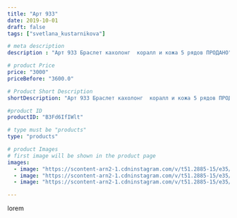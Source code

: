 ```yaml
---
title: "Арт 933"
date: 2019-10-01
draft: false
tags: ["svetlana_kustarnikova"]

# meta description
description : "Арт 933 Браслет кахолонг  коралл и кожа 5 рядов ПРОДАНО"

# product Price
price: "3000"
priceBefore: "3600.0"

# Product Short Description
shortDescription: "Арт 933 Браслет кахолонг  коралл и кожа 5 рядов ПРОДАНО"

#product ID
productID: "B3Fd6IfIWlt"

# type must be "products"
type: "products"

# product Images
# first image will be shown in the product page
images:
  - image: "https://scontent-arn2-1.cdninstagram.com/v/t51.2885-15/e35/71770968_465123027434326_619149480724059596_n.jpg?se=7&tp=1&_nc_ht=scontent-arn2-1.cdninstagram.com&_nc_cat=110&_nc_ohc=DHiAqdePZpcAX_3gA3A&ccb=7-4&oh=f479b3d68c520ac992e1da544baeb0cc&oe=60843CEB&ig_cache_key=MjE0NTI1MjMyOTc4ODU5OTI1Mw%3D%3D.2-ccb7-4"
  - image: "https://scontent-arn2-1.cdninstagram.com/v/t51.2885-15/e35/69956741_2458950397695719_3955403366664608783_n.jpg?se=7&tp=1&_nc_ht=scontent-arn2-1.cdninstagram.com&_nc_cat=111&_nc_ohc=RR5QXt77lzYAX9u4Jy0&ccb=7-4&oh=c5cef0127f72705929a02e4dccf7620c&oe=6081B886&ig_cache_key=MjE0NTI1MjMyOTgyMjM0ODE3MA%3D%3D.2-ccb7-4"
  - image: "https://scontent-arn2-1.cdninstagram.com/v/t51.2885-15/e35/69516078_539506590152894_4737568611726344869_n.jpg?se=8&tp=1&_nc_ht=scontent-arn2-1.cdninstagram.com&_nc_cat=102&_nc_ohc=aSVA8VLm8_YAX8QQRkI&ccb=7-4&oh=866a4cf4549e7af8c6f9de7639672b02&oe=6083B916&ig_cache_key=MjE0NTI1MjMyOTgxMzg0NTc4NQ%3D%3D.2-ccb7-4"

---
```

lorem

